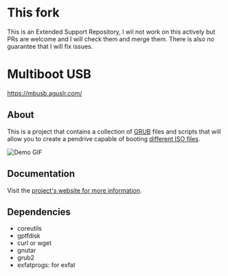 # This fork

This is an Extended Support Repository, I wil not work on this actively but PRs are welcome and I will check them and merge them. There is also no guarantee that I will fix issues.

# Multiboot USB

<https://mbusb.aguslr.com/>

## About

This is a project that contains a collection of [GRUB][] files and scripts that
will allow you to create a pendrive capable of booting [different ISO
files][isos].

![Demo
GIF](https://gitlab.com/aguslr/multibootusb/raw/master/docs/assets/img/demo.gif
"Demo")


## Documentation

Visit the [project's website for more information][website].

[grub]: https://www.gnu.org/software/grub/
[isos]: https://mbusb.aguslr.com/isos.html
[website]: https://mbusb.aguslr.com/

## Dependencies

- coreutils
- gptfdisk
- curl or wget
- gnutar
- grub2
- exfatprogs: for exfat
